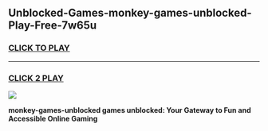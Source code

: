
## Unblocked-Games-monkey-games-unblocked-Play-Free-7w65u
<h3>
<a href="https://premium76.site?title=monkey-games-unblocked&ref=17A">CLICK TO PLAY</a></h3>
<hr>

<h3>
<a href="https://premium76.site?title=monkey-games-unblocked&ref=17A">CLICK 2 PLAY</a>
  
</h3>

<a href="https://premium76.site?title=monkey-games-unblocked&ref=17A"><img src="https://clearcache.store/games.png"></a>


**monkey-games-unblocked games unblocked: Your Gateway to Fun and Accessible Online Gaming**
